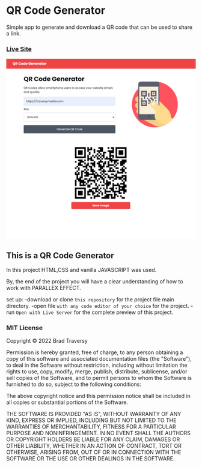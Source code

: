 # QR Code Generator

Simple app to generate and download a QR code that can be used to share a link.

### [Live Site](https://rumpelstiltskinjnr.github.io/qr-code-generator/)

<img src="img/screen.png">

## This is a QR Code Generator

In this project HTML,CSS and vanilla JAVASCRIPT was used.

By, the end of the project you will have a clear understanding of how to work with PARALLEX EFFECT.

set up:
-download or clone ```this repository``` for the project file main directory.
-open file ```with any code editor of your choice``` for the project.
-run ```Open with Live Server``` for the complete preview of this project.

### MIT License

Copyright &copy; 2022 Brad Traversy

Permission is hereby granted, free of charge, to any person obtaining a copy
of this software and associated documentation files (the "Software"), to deal
in the Software without restriction, including without limitation the rights
to use, copy, modify, merge, publish, distribute, sublicense, and/or sell
copies of the Software, and to permit persons to whom the Software is
furnished to do so, subject to the following conditions:

The above copyright notice and this permission notice shall be included in all
copies or substantial portions of the Software.

THE SOFTWARE IS PROVIDED "AS IS", WITHOUT WARRANTY OF ANY KIND, EXPRESS OR
IMPLIED, INCLUDING BUT NOT LIMITED TO THE WARRANTIES OF MERCHANTABILITY,
FITNESS FOR A PARTICULAR PURPOSE AND NONINFRINGEMENT. IN NO EVENT SHALL THE
AUTHORS OR COPYRIGHT HOLDERS BE LIABLE FOR ANY CLAIM, DAMAGES OR OTHER
LIABILITY, WHETHER IN AN ACTION OF CONTRACT, TORT OR OTHERWISE, ARISING FROM,
OUT OF OR IN CONNECTION WITH THE SOFTWARE OR THE USE OR OTHER DEALINGS IN THE
SOFTWARE.
